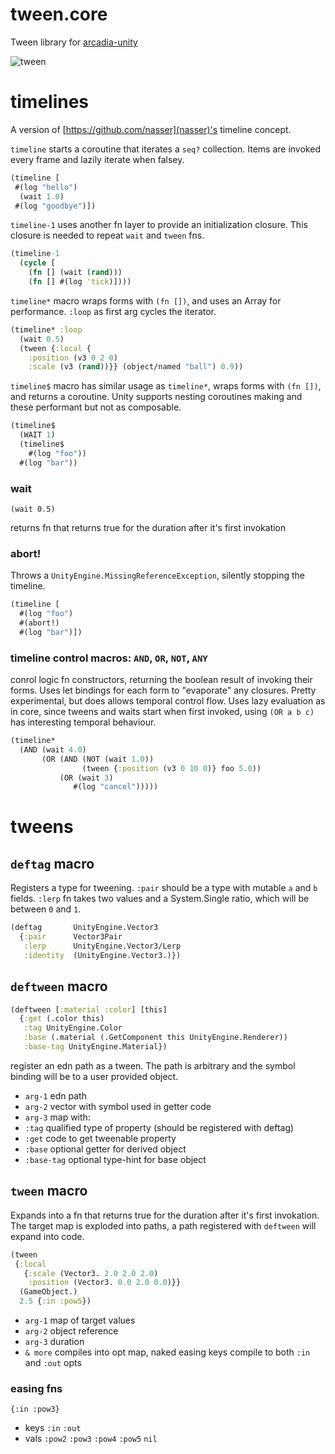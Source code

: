 # tween.core
Tween library for [arcadia-unity](github.com/arcadia-unity/Arcadia)

![tween](https://cloud.githubusercontent.com/assets/2467644/19105679/52ed9bbe-8ab1-11e6-9a4c-3087e5f43e09.gif)


# timelines

A version of [https://github.com/nasser](nasser)'s timeline concept.

`timeline` starts a coroutine that iterates a `seq?` collection. Items are invoked every frame and lazily iterate when falsey. 

```clj
(timeline [
 #(log "hello")
  (wait 1.0)
 #(log "goodbye")])
```


`timeline-1` uses another fn layer to provide an initialization closure. This closure is needed to repeat `wait` and `tween` fns.

```clj
(timeline-1 
  (cycle [
    (fn [] (wait (rand)))
    (fn [] #(log 'tick)])))
```

`timeline*` macro wraps forms with `(fn [])`, and uses an Array for performance. `:loop` as first arg cycles the iterator.

```clj
(timeline* :loop
  (wait 0.5)
  (tween {:local {
    :position (v3 0 2 0)
    :scale (v3 (rand))}} (object/named "ball") 0.9))
```

`timeline$` macro has similar usage as `timeline*`, wraps forms with `(fn [])`, and returns a coroutine. Unity supports nesting coroutines making and these performant but not as composable.

```clj
(timeline$ 
  (WAIT 1) 
  (timeline$ 
    #(log "foo"))
  #(log "bar"))
```


### wait

`(wait 0.5)`

returns fn that returns true for the duration after it's first invokation

### abort!

Throws a `UnityEngine.MissingReferenceException`, silently stopping the timeline.

```clj
(timeline [
  #(log "foo")
  #(abort!)
  #(log "bar")])
```

### timeline control macros: `AND`, `OR`, `NOT`, `ANY`

conrol logic fn constructors, returning the boolean result of invoking their forms.  Uses let bindings for each form to "evaporate" any closures. Pretty experimental, but does allows temporal control flow.  Uses lazy evaluation as in core, since tweens and waits start when first invoked, using `(OR a b c)` has interesting temporal behaviour.

```clj
(timeline* 
  (AND (wait 4.0) 
       (OR (AND (NOT (wait 1.0))
                (tween {:position (v3 0 10 0)} foo 5.0))
           (OR (wait 3) 
              #(log "cancel")))))
```


# tweens

## `deftag` macro

Registers a type for tweening.  `:pair` should be a type with mutable `a` and `b` fields. `:lerp` fn takes two values and a System.Single ratio, which will be between `0` and `1`. 

```clj
(deftag       UnityEngine.Vector3 
  {:pair      Vector3Pair
   :lerp      UnityEngine.Vector3/Lerp           
   :identity  (UnityEngine.Vector3.)})
```

## `deftween` macro

```clj
(deftween [:material :color] [this]
  {:get (.color this)
   :tag UnityEngine.Color
   :base (.material (.GetComponent this UnityEngine.Renderer))
   :base-tag UnityEngine.Material})
```

register an edn path as a tween. The path is arbitrary and the symbol binding will be to a user provided object.
*  `arg-1` edn path
*  `arg-2` vector with symbol used in getter code 
*  `arg-3` map with:
  *  `:tag` qualified type of property (should be registered with deftag)
  *  `:get` code to get tweenable property
  *  `:base` optional getter for derived object 
  *  `:base-tag` optional type-hint for base object





## `tween` macro

Expands into a fn that returns true for the duration after it's first invokation. The target map is exploded into paths, a path registered with `deftween` will expand into code.

```clj
(tween 
 {:local 
   {:scale (Vector3. 2.0 2.0 2.0)
    :position (Vector3. 0.0 2.0 0.0)}}  
  (GameObject.) 
  2.5 {:in :pow5})
```

*  `arg-1`  map of target values
*  `arg-2`  object reference
*  `arg-3`  duration
*  `& more` compiles into opt map, naked easing keys compile to both `:in` and `:out` opts




### easing fns

`{:in :pow3}`

*  keys `:in` `:out`
*  vals `:pow2` `:pow3` `:pow4` `:pow5` `nil`
